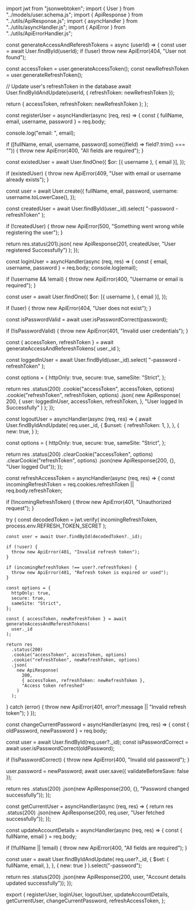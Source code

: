 import jwt from "jsonwebtoken";
import { User } from "../models/user.schema.js";
import { ApiResponse } from "../utils/ApiResponse.js";
import { asyncHandler } from "../utils/asyncHandler.js";
import { ApiError } from "../utils/ApiErrorHandler.js";

const generateAccessAndRefereshTokens = async (userId) => {
  const user = await User.findById(userId);
  if (!user) throw new ApiError(404, "User not found");

  const accessToken = user.generateAccessToken();
  const newRefreshToken = user.generateRefreshToken();

  // Update user's refreshToken in the database
  await User.findByIdAndUpdate(userId, { refreshToken: newRefreshToken });

  return { accessToken, refreshToken: newRefreshToken };
};

const registerUser = asyncHandler(async (req, res) => {
  const { fullName, email, username, password } = req.body;

  console.log("email: ", email);

  if ([fullName, email, username, password].some((field) => field?.trim() === "")) {
    throw new ApiError(400, "All fields are required");
  }

  const existedUser = await User.findOne({
    $or: [{ username }, { email }],
  });

  if (existedUser) {
    throw new ApiError(409, "User with email or username already exists");
  }

  const user = await User.create({
    fullName,
    email,
    password,
    username: username.toLowerCase(),
  });

  const createdUser = await User.findById(user._id).select(
    "-password -refreshToken"
  );

  if (!createdUser) {
    throw new ApiError(500, "Something went wrong while registering the user");
  }

  return res.status(201).json(
    new ApiResponse(201, createdUser, "User registered Successfully")
  );
});

const loginUser = asyncHandler(async (req, res) => {
  const { email, username, password } = req.body;
  console.log(email);

  if (!username && !email) {
    throw new ApiError(400, "Username or email is required");
  }

  const user = await User.findOne({
    $or: [{ username }, { email }],
  });

  if (!user) {
    throw new ApiError(404, "User does not exist");
  }

  const isPasswordValid = await user.isPasswordCorrect(password);

  if (!isPasswordValid) {
    throw new ApiError(401, "Invalid user credentials");
  }

  const { accessToken, refreshToken } = await generateAccessAndRefereshTokens(
    user._id
  );

  const loggedInUser = await User.findById(user._id).select(
    "-password -refreshToken"
  );

  const options = {
    httpOnly: true,
    secure: true,
    sameSite: "Strict",
  };

  return res
    .status(200)
    .cookie("accessToken", accessToken, options)
    .cookie("refreshToken", refreshToken, options)
    .json(
      new ApiResponse(
        200,
        {
          user: loggedInUser,
          accessToken,
          refreshToken,
        },
        "User logged In Successfully"
      )
    );
});

const logoutUser = asyncHandler(async (req, res) => {
  await User.findByIdAndUpdate(
    req.user._id,
    {
      $unset: {
        refreshToken: 1,
      },
    },
    {
      new: true,
    }
  );

  const options = {
    httpOnly: true,
    secure: true,
    sameSite: "Strict",
  };

  return res
    .status(200)
    .clearCookie("accessToken", options)
    .clearCookie("refreshToken", options)
    .json(new ApiResponse(200, {}, "User logged Out"));
});

const refreshAccessToken = asyncHandler(async (req, res) => {
  const incomingRefreshToken =
    req.cookies.refreshToken || req.body.refreshToken;

  if (!incomingRefreshToken) {
    throw new ApiError(401, "Unauthorized request");
  }

  try {
    const decodedToken = jwt.verify(
      incomingRefreshToken,
      process.env.REFRESH_TOKEN_SECRET
    );

    const user = await User.findById(decodedToken?._id);

    if (!user) {
      throw new ApiError(401, "Invalid refresh token");
    }

    if (incomingRefreshToken !== user?.refreshToken) {
      throw new ApiError(401, "Refresh token is expired or used");
    }

    const options = {
      httpOnly: true,
      secure: true,
      sameSite: "Strict", 
    };

    const { accessToken, newRefreshToken } = await generateAccessAndRefereshTokens(
      user._id
    );

    return res
      .status(200)
      .cookie("accessToken", accessToken, options)
      .cookie("refreshToken", newRefreshToken, options)
      .json(
        new ApiResponse(
          200,
          { accessToken, refreshToken: newRefreshToken },
          "Access token refreshed"
        )
      );
  } catch (error) {
    throw new ApiError(401, error?.message || "Invalid refresh token");
  }
});

const changeCurrentPassword = asyncHandler(async (req, res) => {
  const { oldPassword, newPassword } = req.body;

  const user = await User.findById(req.user?._id);
  const isPasswordCorrect = await user.isPasswordCorrect(oldPassword);

  if (!isPasswordCorrect) {
    throw new ApiError(400, "Invalid old password");
  }

  user.password = newPassword;
  await user.save({ validateBeforeSave: false });

  return res
    .status(200)
    .json(new ApiResponse(200, {}, "Password changed successfully"));
});

const getCurrentUser = asyncHandler(async (req, res) => {
  return res
    .status(200)
    .json(new ApiResponse(200, req.user, "User fetched successfully"));
});

const updateAccountDetails = asyncHandler(async (req, res) => {
  const { fullName, email } = req.body;

  if (!fullName || !email) {
    throw new ApiError(400, "All fields are required");
  }

  const user = await User.findByIdAndUpdate(
    req.user?._id,
    {
      $set: {
        fullName,
        email,
      },
    },
    { new: true }
  ).select("-password");

  return res
    .status(200)
    .json(new ApiResponse(200, user, "Account details updated successfully"));
});

export {
  registerUser,
  loginUser,
  logoutUser,
  updateAccountDetails,
  getCurrentUser,
  changeCurrentPassword,
  refreshAccessToken,
};
